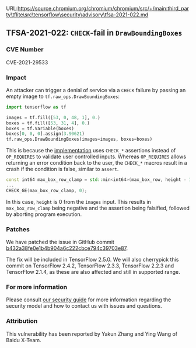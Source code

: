 URL:https://source.chromium.org/chromium/chromium/src/+/main:third_party\tflite\src\tensorflow\security\advisory\tfsa-2021-022.md
## TFSA-2021-022: `CHECK`-fail in `DrawBoundingBoxes`

### CVE Number
CVE-2021-29533

### Impact
An attacker can trigger a denial of service via a `CHECK` failure by passing an
empty image to `tf.raw_ops.DrawBoundingBoxes`:

```python
import tensorflow as tf

images = tf.fill([53, 0, 48, 1], 0.)
boxes = tf.fill([53, 31, 4], 0.)
boxes = tf.Variable(boxes)
boxes[0, 0, 0].assign(3.90621)
tf.raw_ops.DrawBoundingBoxes(images=images, boxes=boxes)
```

This is because the
[implementation](https://github.com/tensorflow/tensorflow/blob/ea34a18dc3f5c8d80a40ccca1404f343b5d55f91/tensorflow/core/kernels/image/draw_bounding_box_op.cc#L148-L165)
uses `CHECK_*` assertions instead of `OP_REQUIRES` to validate user controlled
inputs. Whereas `OP_REQUIRES` allows returning an error condition back to the
user, the `CHECK_*` macros result in a crash if the condition is false, similar
to `assert`.

```cc
const int64 max_box_row_clamp = std::min<int64>(max_box_row, height - 1);
...
CHECK_GE(max_box_row_clamp, 0);
```

In this case, `height` is 0 from the `images` input. This results in
`max_box_row_clamp` being negative and the assertion being falsified, followed
by aborting program execution.

### Patches
We have patched the issue in GitHub commit
[b432a38fe0e1b4b904a6c222cbce794c39703e87](https://github.com/tensorflow/tensorflow/commit/b432a38fe0e1b4b904a6c222cbce794c39703e87).

The fix will be included in TensorFlow 2.5.0. We will also cherrypick this
commit on TensorFlow 2.4.2, TensorFlow 2.3.3, TensorFlow 2.2.3 and TensorFlow
2.1.4, as these are also affected and still in supported range.

### For more information
Please consult [our security
guide](https://github.com/tensorflow/tensorflow/blob/master/SECURITY.md) for
more information regarding the security model and how to contact us with issues
and questions.

### Attribution
This vulnerability has been reported by Yakun Zhang and Ying Wang of Baidu
X-Team.
